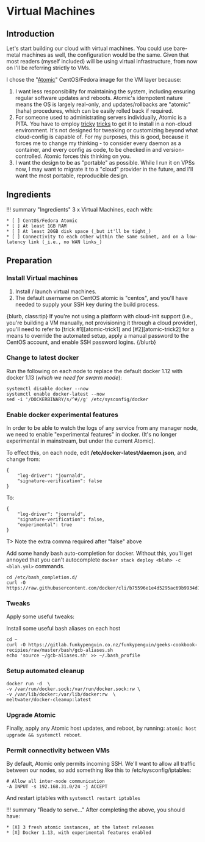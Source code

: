 # Virtual Machines

## Introduction

Let's start building our cloud with virtual machines. You could use bare-metal machines as well, the configuration would be the same. Given that most readers (myself included) will be using virtual infrastructure, from now on I'll be referring strictly to VMs.

I chose the "[Atomic](https://www.projectatomic.io/)" CentOS/Fedora image for the VM layer because:

1. I want less responsibility for maintaining the system, including ensuring regular software updates and reboots. Atomic's idempotent nature means the OS is largely real-only, and updates/rollbacks are "atomic" (haha) procedures, which can be easily rolled back if required.
2. For someone used to administrating servers individually, Atomic is a PITA. You have to employ [tricky](https://spinningmatt.wordpress.com/2014/01/08/a-recipe-for-starting-cloud-images-with-virt-install/) [tricks](http://blog.oddbit.com/2015/03/10/booting-cloud-images-with-libvirt/) to get it to install in a non-cloud environment. It's not designed for tweaking or customizing beyond what cloud-config is capable of. For my purposes, this is good, because it forces me to change my thinking - to consider every daemon as a container, and every config as code, to be checked in and version-controlled. Atomic forces this thinking on you.
3. I want the design to be as "portable" as possible. While I run it on VPSs now, I may want to migrate it to a "cloud" provider in the future, and I'll want the most portable, reproducible design.

## Ingredients

!!! summary "Ingredients"
    3 x Virtual Machines, each with:

    * [ ] CentOS/Fedora Atomic
    * [ ] At least 1GB RAM
    * [ ] At least 20GB disk space (_but it'll be tight_)
    * [ ] Connectivity to each other within the same subnet, and on a low-latency link (_i.e., no WAN links_)


## Preparation

### Install Virtual machines

1. Install / launch virtual machines.
2. The default username on CentOS atomic is "centos", and you'll have needed to supply your SSH key during the build process.

{blurb, class:tip}
    If you're not using a platform with cloud-init support (i.e., you're building a VM manually, not provisioning it through a cloud provider), you'll need to refer to [trick #1][atomic-trick1] and [#2][atomic-trick2] for a means to override the automated setup, apply a manual password to the CentOS account, and enable SSH password logins.
{/blurb}

### Change to latest docker

Run the following on each node to replace the default docker 1.12 with docker 1.13 (_which we need for swarm mode_):
```
systemctl disable docker --now
systemctl enable docker-latest --now
sed -i '/DOCKERBINARY/s/^#//g' /etc/sysconfig/docker
```

### Enable docker experimental features

In order to be able to watch the logs of any service from any manager node, we need to enable "experimental features" in docker. (It's no longer experimental in mainstream, but under the current Atomic).

To effect this, on each node, edit **/etc/docker-latest/daemon.json**, and change from:

```
{
    "log-driver": "journald",
    "signature-verification": false
}
```

To:

```
{
    "log-driver": "journald",
    "signature-verification": false,
    "experimental": true
}
```

T>    Note the extra comma required after "false" above

Add some handy bash auto-completion for docker. Without this, you'll get annoyed that you can't autocomplete ```docker stack deploy <blah> -c <blah.yml>``` commands.

```
cd /etc/bash_completion.d/
curl -O https://raw.githubusercontent.com/docker/cli/b75596e1e4d5295ac69b9934d1bd8aff691a0de8/contrib/completion/bash/docker
```

### Tweaks

Apply some useful tweaks:

Install some useful bash aliases on each host
```
cd ~
curl -O https://gitlab.funkypenguin.co.nz/funkypenguin/geeks-cookbook-recipies/raw/master/bash/gcb-aliases.sh
echo 'source ~/gcb-aliases.sh' >> ~/.bash_profile
```

### Setup automated cleanup

```
docker run -d  \
-v /var/run/docker.sock:/var/run/docker.sock:rw \
-v /var/lib/docker:/var/lib/docker:rw  \
meltwater/docker-cleanup:latest
```

### Upgrade Atomic

Finally, apply any Atomic host updates, and reboot, by running: ```atomic host upgrade && systemctl reboot```.

### Permit connectivity between VMs

By default, Atomic only permits incoming SSH. We'll want to allow all traffic between our nodes, so add something like this to /etc/sysconfig/iptables:

```
# Allow all inter-node communication
-A INPUT -s 192.168.31.0/24 -j ACCEPT
```

And restart iptables with ```systemctl restart iptables```


!!! summary "Ready to serve..."
    After completing the above, you should have:

    * [X] 3 fresh atomic instances, at the latest releases
    * [X] Docker 1.13, with experimental features enabled
